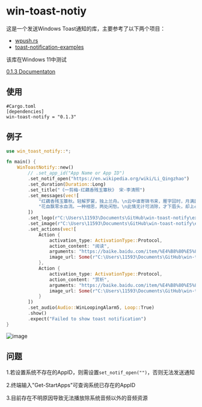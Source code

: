 # win-toast-notiy

这是一个发送Windows Toast通知的库，主要参考了以下两个项目：

- [wpush.rs](https://github.com/saez-juan/wpush.rs)
- [toast-notification-examples](https://github.com/GitHub30/toast-notification-examples)

该库在Windows 11中测试

[0.1.3 Documentaton](https://docs.rs/win-toast-notify)

## 使用
```
#Cargo.toml
[dependencies]
win-toast-notify = "0.1.3"
```

## 例子
```rust
use win_toast_notify::*;

fn main() {
    WinToastNotify::new()
        // .set_app_id("App Name or App ID")
        .set_notif_open("https://en.wikipedia.org/wiki/Li_Qingzhao")    // 点击通知的打开链接或文件(夹)
        .set_duration(Duration::Long)
        .set_title("《一剪梅·红藕香残玉簟秋》 宋·李清照")
        .set_messages(vec![
            "红藕香残玉簟秋。轻解罗裳，独上兰舟。\n云中谁寄锦书来，雁字回时，月满西楼。",
            "花自飘零水自流。一种相思，两处闲愁。\n此情无计可消除，才下眉头，却上心头。"
        ])
        .set_logo(r"C:\Users\11593\Documents\GitHub\win-toast-notify\examples\basic\src\LiQingZhao.jpeg", CropCircle::True)
        .set_image(r"C:\Users\11593\Documents\GitHub\win-toast-notify\examples\basic\src\yijianmei.jpg", ImagePlacement::Top)
        .set_actions(vec![
            Action {
                activation_type: ActivationType::Protocol,
                action_content: "阅读",
                arguments: "https://baike.baidu.com/item/%E4%B8%80%E5%89%AA%E6%A2%85%C2%B7%E7%BA%A2%E8%97%95%E9%A6%99%E6%AE%8B%E7%8E%89%E7%B0%9F%E7%A7%8B/593597#1",
                image_url: Some(r"C:\Users\11593\Documents\GitHub\win-toast-notify\examples\basic\src\read.png")
            },
            Action {
                activation_type: ActivationType::Protocol,
                action_content: "赏析",
                arguments: "https://baike.baidu.com/item/%E4%B8%80%E5%89%AA%E6%A2%85%C2%B7%E7%BA%A2%E8%97%95%E9%A6%99%E6%AE%8B%E7%8E%89%E7%B0%9F%E7%A7%8B/593597#4",
                image_url: Some(r"C:\Users\11593\Documents\GitHub\win-toast-notify\examples\basic\src\appreciation.png")
            }
        ])
        .set_audio(Audio::WinLoopingAlarm5, Loop::True)
        .show()
        .expect("Failed to show toast notification")
}
```

![image](https://raw.githubusercontent.com/iKineticate/win-toast-notify/main/examples/images/example_zh.png)

## 问题

1.若设置系统不存在的AppID，则需设置`set_notif_open("")`，否则无法发送通知

2.终端输入"Get-StartApps"可查询系统已存在的AppID

3.目前存在不明原因导致无法播放除系统音频以外的音频资源
